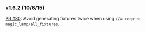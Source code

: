 ### v1.6.2 (10/6/15)
[PR #30](https://github.com/crismali/magic_lamp/pull/30): Avoid generating fixtures twice when using `//= require magic_lamp/all_fixtures`.
